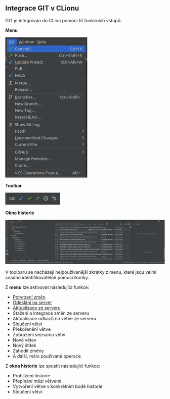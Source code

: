 ## Integrace GIT v CLionu 

GIT je integrován do CLion pomocí tří funkčních vstupů:

**Menu**

![menu](git/menu.png)

**Toolbar**

![menu](git/toolbar.png)

**Okno historie**

![menu](git/window.png)

V toolbaru se nacházejí nejpoužívanější zkratky z menu, které jsou velmi snadno identifikovatelné pomocí ikonky.

Z **menu** lze aktivovat následující funkce:

  * [Potvrzení změn](git/commit.md)
  * [Odeslání na server](git/push.md)
  * [Aktualizace ze serveru](git/update.md)
  * Stažení a integrace změn ze serveru
  * Aktualizace odkazů na větve ze serveru
  * Sloučení větví
  * Překořenění větve
  * Zobrazení seznamu větví
  * Nová větev
  * Nový štítek
  * Zahodit změny
  * A další, málo používané operace

Z **okna historie** lze spustit následující funkce:

  * Prohlížení historie
  * Přepínání mězi větvemi
  * Vytvoření větve v konkrétním bodě historie
  * Sloučení větví 